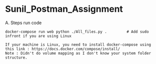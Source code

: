 # Sunil_Postman_Assignment

A. Steps run code

	docker-compose run web python ./All_files.py .         # Add sudo infront if you are using Linux
  
  	If your machine is Linux, you need to install docker-compose using this link : https://docs.docker.com/compose/install/
	Note : Didn't do volume mapping as I don't know your system folder structure.

